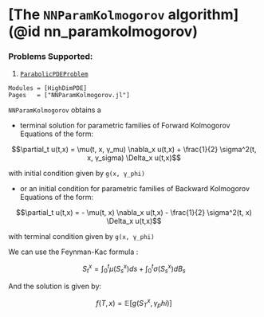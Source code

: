 # [The `NNParamKolmogorov` algorithm](@id nn_paramkolmogorov)

### Problems Supported:
1. [`ParabolicPDEProblem`](@ref)

```@autodocs
Modules = [HighDimPDE]
Pages   = ["NNParamKolmogorov.jl"]
```

`NNParamKolmogorov` obtains a 
- terminal solution for parametric families of Forward Kolmogorov Equations of the form:
```math
\partial_t u(t,x) = \mu(t, x, γ_mu) \nabla_x u(t,x) + \frac{1}{2} \sigma^2(t, x, γ_sigma) \Delta_x u(t,x)
```
with initial condition given by `g(x, γ_phi)`
- or an initial condition for parametric families of Backward Kolmogorov Equations of the form:
```math
\partial_t u(t,x) = - \mu(t, x) \nabla_x u(t,x) - \frac{1}{2} \sigma^2(t, x) \Delta_x u(t,x)
```
with terminal condition given by `g(x, γ_phi)`

We can use the Feynman-Kac formula : 
```math
S_t^x = \int_{0}^{t}\mu(S_s^x)ds + \int_{0}^{t}\sigma(S_s^x)dB_s
```
And the solution is given by:
```math
f(T, x) = \mathbb{E}[g(S_T^x, γ_phi)]
```